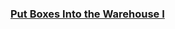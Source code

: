 ### [Put Boxes Into the Warehouse I](https://leetcode.com/problems/put-boxes-into-the-warehouse-i)

